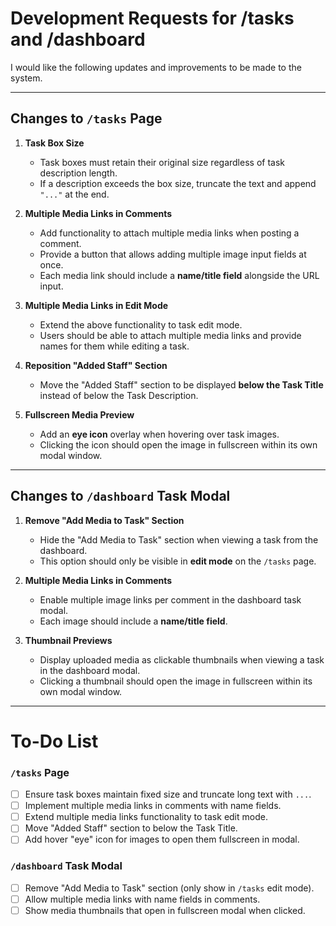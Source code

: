 # Development Requests for /tasks and /dashboard

I would like the following updates and improvements to be made to the system.

---

## Changes to `/tasks` Page

1. **Task Box Size**
   - Task boxes must retain their original size regardless of task description length.
   - If a description exceeds the box size, truncate the text and append `"..."` at the end.

2. **Multiple Media Links in Comments**
   - Add functionality to attach multiple media links when posting a comment.
   - Provide a button that allows adding multiple image input fields at once.
   - Each media link should include a **name/title field** alongside the URL input.

3. **Multiple Media Links in Edit Mode**
   - Extend the above functionality to task edit mode.
   - Users should be able to attach multiple media links and provide names for them while editing a task.

4. **Reposition "Added Staff" Section**
   - Move the "Added Staff" section to be displayed **below the Task Title** instead of below the Task Description.

5. **Fullscreen Media Preview**
   - Add an **eye icon** overlay when hovering over task images.
   - Clicking the icon should open the image in fullscreen within its own modal window.

---

## Changes to `/dashboard` Task Modal

1. **Remove "Add Media to Task" Section**
   - Hide the "Add Media to Task" section when viewing a task from the dashboard.
   - This option should only be visible in **edit mode** on the `/tasks` page.

2. **Multiple Media Links in Comments**
   - Enable multiple image links per comment in the dashboard task modal.
   - Each image should include a **name/title field**.

3. **Thumbnail Previews**
   - Display uploaded media as clickable thumbnails when viewing a task in the dashboard modal.
   - Clicking a thumbnail should open the image in fullscreen within its own modal window.

---

# To-Do List

### `/tasks` Page
- [ ] Ensure task boxes maintain fixed size and truncate long text with `...`.
- [ ] Implement multiple media links in comments with name fields.
- [ ] Extend multiple media links functionality to task edit mode.
- [ ] Move "Added Staff" section to below the Task Title.
- [ ] Add hover "eye" icon for images to open them fullscreen in modal.

### `/dashboard` Task Modal
- [ ] Remove "Add Media to Task" section (only show in `/tasks` edit mode).
- [ ] Allow multiple media links with name fields in comments.
- [ ] Show media thumbnails that open in fullscreen modal when clicked.
